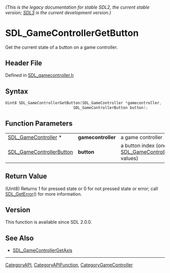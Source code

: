###### (This is the legacy documentation for stable SDL2, the current stable version; [SDL3](https://wiki.libsdl.org/SDL3/) is the current development version.)
# SDL_GameControllerGetButton

Get the current state of a button on a game controller.

## Header File

Defined in [SDL_gamecontroller.h](https://github.com/libsdl-org/SDL/blob/SDL2/include/SDL_gamecontroller.h)

## Syntax

```c
Uint8 SDL_GameControllerGetButton(SDL_GameController *gamecontroller,
                              SDL_GameControllerButton button);
```

## Function Parameters

|                                                      |                    |                                                                                         |
| ---------------------------------------------------- | ------------------ | --------------------------------------------------------------------------------------- |
| [SDL_GameController](SDL_GameController) *           | **gamecontroller** | a game controller                                                                       |
| [SDL_GameControllerButton](SDL_GameControllerButton) | **button**         | a button index (one of the [SDL_GameControllerButton](SDL_GameControllerButton) values) |

## Return Value

(Uint8) Returns 1 for pressed state or 0 for not pressed state or error;
call [SDL_GetError](SDL_GetError)() for more information.

## Version

This function is available since SDL 2.0.0.

## See Also

- [SDL_GameControllerGetAxis](SDL_GameControllerGetAxis)

----
[CategoryAPI](CategoryAPI), [CategoryAPIFunction](CategoryAPIFunction), [CategoryGameController](CategoryGameController)


